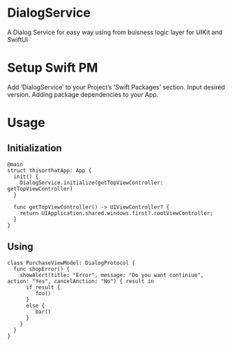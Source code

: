 # DialogService

A Dialog Service for easy way using from buisness logic layer for UIKit and SwiftUI

# Setup Swift PM

Add ‘DialogService’ to your Project’s ‘Swift Packages’ section.
Input desired version.
Adding package dependencies to your App.


# Usage 

## Initialization 

```
@main
struct thisorthatApp: App {
  init() {
    DialogService.initialize(getTopViewController: getTopViewController)
  }
  
  func getTopViewController() -> UIViewController? {
    return UIApplication.shared.windows.first?.rootViewController;
  }
} 
```

## Using 

```
class PurchaseViewModel: DialogProtocol {
  func shopError() {
    showAlert(title: "Error", message: "Do you want continiue", action: "Yes", cancelAnction: "No") { result in
      if result {
         foo()
      }
      else {
         bar()
      }
    }
  }
}
```

